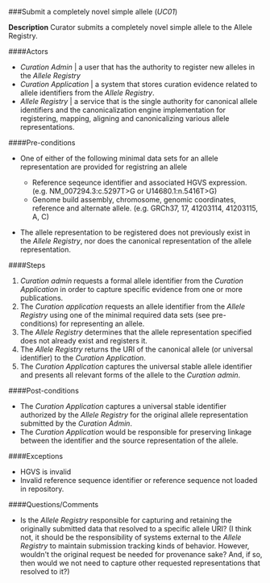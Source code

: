 ###Submit a completely novel simple allele (*UC01*)

**Description**
Curator submits a completely novel simple allele to the Allele Registry.

####Actors
- *Curation Admin*       | a user that has the authority to register new alleles in the *Allele Registry*
- *Curation Application* | a system that stores curation evidence related to allele identifiers from the *Allele Registry*.
- *Allele Registry*      | a service that is the single authority for canonical allele identifiers and the canonicalization engine implementation for registering, mapping, aligning and canonicalizing various allele representations.

####Pre-conditions
- One of either of the following minimal data sets for an allele representation are provided for registring an allele
  - Reference seqeunce identifier and associated HGVS expression. (e.g. NM_007294.3:c.5297T>G or U14680.1:n.5416T>G)
  - Genome build assembly, chromosome, genomic coordinates, reference and alternate allele. (e.g. GRCh37, 17, 41203114, 41203115, A, C)

- The allele representation to be registered does not previously exist in the *Allele Registry*, nor does the canonical representation of the allele representation.

####Steps
1. *Curation admin* requests a formal allele identifier from the *Curation Application* in order to capture specific evidence from one or more publications.
2. The *Curation application* requests an allele identifier from the *Allele Registry* using one of the minimal required data sets (see pre-conditions) for representing an allele.
3. The *Allele Registry* determines that the allele representation specified does not already exist and registers it. 
4. The *Allele Registry* returns the URI of the canonical allele (or universal identifier) to the *Curation Application*.
5. The *Curation Application* captures the universal stable allele identifier and presents all relevant forms of the allele to the *Curation admin*.

####Post-conditions
- The *Curation Application* captures a universal stable identifier authorized by the *Allele Registry* for the original allele representation submitted by the *Curation Admin*.  
- The *Curation Application* would be responsible for preserving linkage between the identifier and the source representation of the allele.

####Exceptions
- HGVS is invalid
- Invalid reference sequence identifier or reference sequence not loaded in repository.

####Questions/Comments
- Is the *Allele Registry* responsible for capturing and retaining the originally submitted data that resolved to a specific allele URI?  (I think not, it should be the responsibility of systems external to the *Allele Registry* to maintain submission tracking kinds of behavior.  However, wouldn't the original request be needed for provenance sake?  And, if so, then would we not need to capture other requested representations that resolved to it?)
